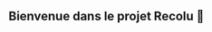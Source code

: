 ## Bienvenue dans le projet Recolu 👋

<!--
Projet de réseau de capteurs sans fil et sans batterie basée sur OpenThread. En collaboration avec Schneider Electric

Par huit étudiants en génie électrique à Polytechnique Montréal dans le cadre du cours projet intégrateur 4.
-->
